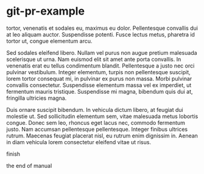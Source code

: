 # git-pr-example

 tortor, venenatis et sodales eu, maximus eu dolor. Pellentesque convallis dui at leo aliquam auctor. Suspendisse potenti. Fusce lectus metus, pharetra id tortor ut, congue elementum arcu.

 Sed sodales eleifend libero. Nullam vel purus non augue pretium malesuada scelerisque ut urna. Nam euismod elit sit amet ante porta convallis. In venenatis erat eu tellus condimentum blandit. Pellentesque a justo nec orci pulvinar vestibulum. Integer elementum, turpis non pellentesque suscipit, lorem tortor consequat mi, in pulvinar ex purus non massa. Morbi pulvinar convallis consectetur. Suspendisse elementum massa vel ex imperdiet, ut fermentum mauris tristique. Suspendisse mi magna, bibendum quis dui at, fringilla ultricies magna.

 Duis ornare suscipit bibendum. In vehicula dictum libero, at feugiat dui molestie ut. Sed sollicitudin elementum sem, vitae malesuada metus lobortis congue. Donec sem leo, rhoncus eget lacus nec, commodo fermentum justo. Nam accumsan pellentesque pellentesque. Integer finibus ultrices rutrum. Maecenas feugiat placerat nisl, eu rutrum enim dignissim in. Aenean in diam vehicula lorem consectetur eleifend vitae ut risus.

finish

the end of manual
